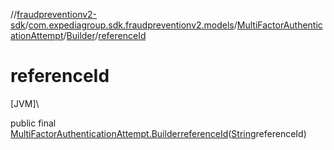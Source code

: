 //[fraudpreventionv2-sdk](../../../../index.md)/[com.expediagroup.sdk.fraudpreventionv2.models](../../index.md)/[MultiFactorAuthenticationAttempt](../index.md)/[Builder](index.md)/[referenceId](reference-id.md)

# referenceId

[JVM]\

public final [MultiFactorAuthenticationAttempt.Builder](index.md)[referenceId](reference-id.md)([String](https://docs.oracle.com/javase/8/docs/api/java/lang/String.html)referenceId)
